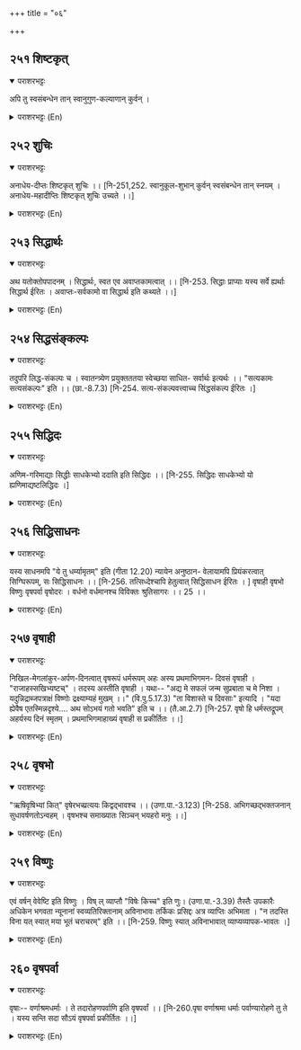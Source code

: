 +++
title = "०६"

+++

## २५१  शिष्टकृत्
<details open><summary>पराशरभट्टः</summary>

अपि तु स्वसंबन्धेन तान् स्वानुगुण-कल्याणान् कुर्वन् ।
</details>

<details><summary>पराशरभट्टः (En)</summary>

He who makes all persons eminent.
</details>

## २५२  शुचिः
<details open><summary>पराशरभट्टः</summary>

अनाधेय-दीप्तः शिष्टकृत् शुचिः ।। [नि-251,252. स्वानुकूल-शुभान् कुर्वन् स्वसंबन्धेन तान् स्नयम् । अनाधेय-महादीप्तिः शिष्टकृत् शुचिः उच्यते ।।]
</details>

<details><summary>पराशरभट्टः (En)</summary>

He who is pure. By His contact with others, भगवान् makes them become endowed with auspicious qualities and fit to be with Him. He has an effulgence which is natural to Him and not bestowed on Him by others. (Bhattar comments on these two names together and not one after another as in the case of other names.)
</details>

## २५३  सिद्धार्थः
<details open><summary>पराशरभट्टः</summary>

अथ यतोक्तोपपादनम् । सिद्धार्थः, स्वत एव अवाप्तकामत्वात् ।। [नि-253. सिद्धाः प्राप्याः यस्य सर्वे ह्यर्थाः सिद्धार्थ ईरितः । अवाप्तः-सर्वकामो वा सिद्धार्थ इति कथ्यते ।।]
</details>

<details><summary>पराशरभट्टः (En)</summary>

He who is in possession of all desirable things. This name 'सिद्धार्थः' substantiates all that has been said about Him before and says that all things desirable are already with Him.
</details>

## २५४  सिद्धसंङ्कल्पः
<details open><summary>पराशरभट्टः</summary>

तदुपरि लिद्ध-संकल्पः च । स्वातन्त्र्येण प्रयुक्तततया स्वेच्छया साधित- सर्वार्थः इत्यर्थः ।। "सत्यकामः सत्यसंकल्पः" इति ।। (छा.-8.7.3) [नि-254. सत्य-संकल्पवत्त्वाच्च सिंद्धसंकल्प ईरितः ।]
</details>

<details><summary>पराशरभट्टः (En)</summary>

He of infallible will and determination. Over and above what has been stated about Him. His wills are always true and unfailing. Since, He is independent (and not under the control of another), when He wishes to get anything, He attains it without fail at once. Vide "He Whose wishes are true (i.e. always realised), and Whose wills are ever true (i.e. unfailingly accomplished).
</details>

## २५५  सिद्धिदः
<details open><summary>पराशरभट्टः</summary>

अणिम-गरिमाद्याः सिद्धीः साधकेभ्यो ददाति इति सिद्धिदः ।। [नि-255. सिद्धिदः साधकेभ्यो यो ह्यणिमाद्यष्टलिद्धिदः ।]
</details>

<details><summary>पराशरभट्टः (En)</summary>

The bestower of Siddhis or superhuman powers. He confers superhuman power on those who strive for them by resorting to Himpowers like 'अणिम' (power of acquiring the size of an atom), 'garimँ' (power of acquiring weight, immeasurable size), etc. The siddhis are eight in number; 'अणिम'power of assuming the size of an atom; 'महिमा'-power of assuming an immeasurable size; 'लखिमा'-power to become very light; 'गरिमा '-power to become very heavy; 'प्राप्ती'-the power of obtaining anything; 'प्रकाम्यम्'-irresistible will; 'इसिता ' superiority; 'वसिता '-subjugation.)
</details>

## २५६  सिद्धिसाधनः
<details open><summary>पराशरभट्टः</summary>

यस्य साधनमपि "ये तु धर्म्यामृतम्" इति (गीता 12.20) न्यायेन अनुष्ठान- वेलायामपि प्रियंकरत्वात् सिग्घिरूपम्, सः सिद्धिसाधनः ।। [नि-256. तत्सिध्देश्चापि हेतुत्वात् सिद्धिसाधन ईरितः । ] वृषाही वृषभो विष्णुः वृषपर्वा वृषोदरः । वर्धनो वर्धमानश्च विविक्तः श्रुतिसागरः ।। 25 ।।
</details>

<details><summary>पराशरभट्टः (En)</summary>

H who makes the means as pleasant as the goal. भगवान् is सिद्धिसाधनः , because He makes the means (meditation on Him) also pleasant in its process like the fruit itself. This is in line with the statement in the गीता : "Those who adopt this (discipline of devotion) which is in accordance with virtuous conduct and which is sweet like nectar, are exceedingly dear to me."
</details>

## २५७  वृषाही
<details open><summary>पराशरभट्टः</summary>

निखिल-मेगलांकुर-अर्पण-दिनत्वात् वृषरूपं धर्मरूपम् अहः अस्य प्रथमाभिगमन- दिवसं वृषाही । "राजाहस्सखिभ्यष्टच्" । तदस्य अस्तीति वृषाही । यथा-- "अद्य मे सफलं जन्म सुप्रबाता च मे निशा । यदुन्निद्राब्जपत्राक्षं विष्णोः द्रक्ष्याम्यहं मुखम् ।।" (वि.पु.5.17.3) "ता विशास्ते च दिवसाः" इत्यादि । "यदा ह्येवैष एतस्मिन्नदृश्ये.... अथ सोऽभयं गतो भवति" इति च ।। (तै.आ.2.7) [नि-257. वृषो हि धर्मस्तद्रूपम् अहर्यस्य दिनं स्मृतम् । प्रथमाभिगमाहाख्यं वृषाही स प्रकीर्तितः ।।]
</details>

<details><summary>पराशरभट्टः (En)</summary>

He who has the day which is Dharma auspicious. He is called वृषाही, because the day on which a devotee first approaches the Lord, is itself a day of virtue (वृष-means dharma) since, it is the day on which the inauguration is made for the flow of all auspiciousness. "The affix 'thach' is added to the words 'राजन् ', 'ahan' and 'sakhin' when standing at the end of a तत्पुरुष Compound." The name वृषी signifies that He has such a day of वृषा to be given to us. Vide :-- "Today I am going to see the face of विष्णु which has eyes lovely like full-blown lotuses. Therefore my birth has become fruitful this day and this is an auspicious dawn for my night." "Nights they were (when I had no vision of भगवान् ) and days are these (when I am beside Him)." "When a person takes his stand in God who is Adrusya (invisible or inscrutable), then he becomes bereft of fear (i.e. संसार ).
</details>

## २५८  वृषभो
<details open><summary>पराशरभट्टः</summary>

"ऋषिवृषिभ्यां कित्" वृषेरभच्प्रत्ययः किद्वद्भावश्च ।। (उणा.पा.-3.123) [नि-258. अभिगच्छद्भक्तजनान् सुधावर्षणतोऽन्वहम् । वृषभश्च समाख्यातः सिञ्चन् भयहरो मनुः ।।]
</details>

<details><summary>पराशरभट्टः (En)</summary>

He who showers His grace He pours forth His grace on those who approach Him and who are scorched by the fire of संसार "The affix 'abhach' comes after the roots 'ruष्' (to go) and 'वृष' (to sprinkle), and it is treated as having 'कित् '."
</details>

## २५९  विष्णुः
<details open><summary>पराशरभट्टः</summary>

एवं वर्षन् वेवेष्टि इति विष्णुः । विष् ल् व्याप्तौ "विषेः किच्च" इति णुः। (उणा.पा.-3.39) तैस्तैः उपकारैः अधिकेन भगवता न्यूनानां स्वव्यतिरिक्तानाम् अविनाभावः तर्किकः प्रसिद्दः अत्र व्याप्तिः अभिमता । "न तदस्ति विना यत् स्यात् मया भूतं चराचरम्" इति ।। [नि-259. विष्णुः स्यात् अविनाभावात् व्याप्यव्यापक-भावतः ।]
</details>

<details><summary>पराशरभट्टः (En)</summary>

The pervader. He is विष्णुः since He pervades (all things) showering (His grace). The word 'विष्णुः ' is derived from the root 'विष्ल्' (to pervade). It takes the suffix 'nu' as well as 'kith'. Here the 'व्यापती' (pervasion) is to be taken as signifying the 'व्यापती' of the school of Tharka (Indian Logic). According to that school 'व्यापती' is concordance as in the case of fire and smoke. Wherever there is smoke, there is fire. But fire is greater, because it exists in places where there is no smoke e.g. a red-hot ball of iron. In the same way there is inseparable connection between भगवान् and others, but He is greater by virtue of the diverse kinds of help He renders to all who are of a lower order. Vide : "There is no object, moving or non-moving, which can exist without Me."
</details>

## २६०  वृषपर्वा
<details open><summary>पराशरभट्टः</summary>

वृषाः-- वर्णाश्रमधर्माः । ते तदारोहणपर्वाणि इति वृषपर्वां ।। [नि-260.पृषा वर्णाश्रमा धर्माः पर्वाण्यारोहणे तु ते । यस्य सन्ति सदा सौऽयं वृषपर्वा प्रकीर्तितः ।।]
</details>

<details><summary>पराशरभट्टः (En)</summary>

He who has Dharma as steps (for His attainment). वृषा-s are the various dharmas that pertain to the different वर्णा-s and आश्रमा-s (castes and stages of life). They are like the stops of a ladder to reach Him. So He is वृषपर्वा
</details>
